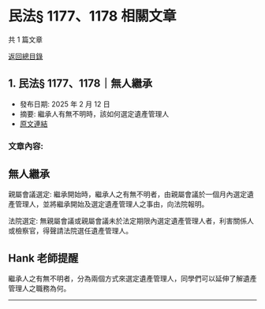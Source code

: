 # 民法§ 1177、1178 相關文章

共 1 篇文章

[返回總目錄](00_總目錄.md)

## 1. 民法§ 1177、1178｜無人繼承

- 發布日期: 2025 年 2 月 12 日
- 摘要: 繼承人有無不明時，該如何選定遺產管理人
- [原文連結](https://www.jasper-realestate.com/%e6%b0%91%e6%b3%95-11771178%e7%84%a1%e4%ba%ba_%e7%b9%bc%e6%89%bf/)

### 文章內容:

## 無人繼承

親屬會議選定: 繼承開始時，繼承人之有無不明者，由親屬會議於一個月內選定遺產管理人，並將繼承開始及選定遺產管理人之事由，向法院報明。

法院選定: 無親屬會議或親屬會議未於法定期限內選定遺產管理人者，利害關係人或檢察官，得聲請法院選任遺產管理人。

## Hank 老師提醒

繼承人之有無不明者，分為兩個方式來選定遺產管理人，同學們可以延伸了解遺產管理人之職務為何。

---

